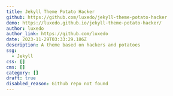 ```yaml
---
title: Jekyll Theme Potato Hacker
github: https://github.com/luxedo/jekyll-theme-potato-hacker
demo: https://luxedo.github.io/jekyll-theme-potato-hacker/
author: luxedo
author_link: https://github.com/luxedo
date: 2023-11-29T03:33:29.186Z
description: A theme based on hackers and potatoes
ssg:
  - Jekyll
css: []
cms: []
category: []
draft: true
disabled_reason: Github repo not found
---
```

